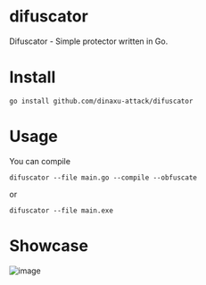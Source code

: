 # difuscator
Difuscator - Simple protector written in Go.


# Install 
```
go install github.com/dinaxu-attack/difuscator 
```

# Usage

You can compile

```
difuscator --file main.go --compile --obfuscate
```

or 

```
difuscator --file main.exe
```


# Showcase 

![image](https://user-images.githubusercontent.com/102496559/209989539-9322c254-b5b3-4765-8226-1682b28131cb.png)
